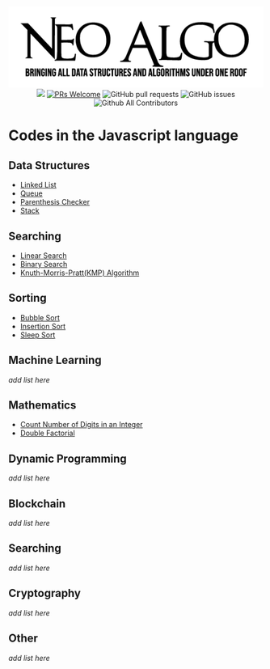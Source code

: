 <p align="center">
    <img src="../img/neo_algo.png"><br>
    <img src="https://img.shields.io/github/license/tesseractcoding/neoalgo?style=flat">
    <a href="http://makeapullrequest.com" target="_blank"><img src="https://img.shields.io/badge/PRs-welcome-brightgreen.svg?style=flat" alt="PRs Welcome"></a>
    <img alt="GitHub pull requests" src="https://img.shields.io/github/issues-pr/tesseractcoding/neoalgo">
    <img alt="GitHub issues" src="https://img.shields.io/github/issues/tesseractcoding/neoalgo">
    <img alt="Github All Contributors" src="https://img.shields.io/github/all-contributors/tesseractcoding/neoalgo">
</p>

# Codes in the Javascript language

## Data Structures
* [Linked List](./ds/LinkedList.js)
* [Queue](./ds/Queue.js)
* [Parenthesis Checker](./ds/Parenthesis_Checker.js)
* [Stack](./ds/Stack.js)

## Searching
* [Linear Search](./search/linear_search.js)
* [Binary Search](./search/binary_search.js)
* [Knuth-Morris-Pratt(KMP) Algorithm](./search/KMPalgorithm.js)

## Sorting
* [Bubble Sort](./sort/BubbleSort.js)
* [Insertion Sort](./sort/insertion_sort.js)
* [Sleep Sort](./sort/sleepSort.js)

## Machine Learning
_add list here_

## Mathematics
* [Count Number of Digits in an Integer](./math/CountDigits_Integer.js)
* [Double Factorial](./math/DoubleFactorial.js)

## Dynamic Programming
_add list here_

## Blockchain
_add list here_

## Searching
_add list here_

## Cryptography
_add list here_

## Other
_add list here_
